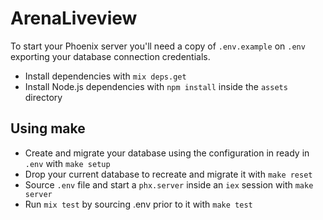 # ArenaLiveview

To start your Phoenix server you'll need a copy of `.env.example` on `.env` exporting your database connection credentials.

  * Install dependencies with `mix deps.get`
  * Install Node.js dependencies with `npm install` inside the `assets` directory

## Using make

  * Create and migrate your database using the configuration in ready in `.env` with `make setup`
  * Drop your current database to recreate and migrate it with `make reset`
  * Source `.env` file and start a `phx.server` inside an `iex` session with `make server`
  * Run `mix test` by sourcing .env prior to it with `make test`
